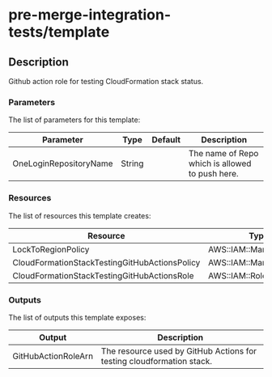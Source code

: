 # pre-merge-integration-tests/template

## Description

Github action role for testing CloudFormation stack status.

### Parameters

The list of parameters for this template:

| Parameter              | Type   | Default | Description                                     |
| ---------------------- | ------ | ------- | ----------------------------------------------- |
| OneLoginRepositoryName | String |         | The name of Repo which is allowed to push here. |

### Resources

The list of resources this template creates:

| Resource                                      | Type                    |
| --------------------------------------------- | ----------------------- |
| LockToRegionPolicy                            | AWS::IAM::ManagedPolicy |
| CloudFormationStackTestingGitHubActionsPolicy | AWS::IAM::ManagedPolicy |
| CloudFormationStackTestingGitHubActionsRole   | AWS::IAM::Role          |

### Outputs

The list of outputs this template exposes:

| Output              | Description                                                           |
| ------------------- | --------------------------------------------------------------------- |
| GitHubActionRoleArn | The resource used by GitHub Actions for testing cloudformation stack. |

